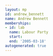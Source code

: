 ```yaml
---
layout: mp
id: andrew_bennett
name: Andrew Bennett
memberships:
- id: lab
  name: Labour Party
  start: 
  end: '2005-03-18'
autogenerated: true
---
```

